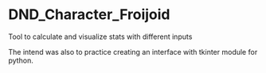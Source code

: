 # DND_Character_Froijoid
Tool to calculate and visualize stats with different inputs

The intend was also to practice creating an interface with tkinter module for python.
